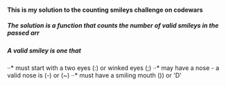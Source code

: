 #### This is my solution to the counting smileys challenge on codewars

##### The solution is a function that counts the number of valid smileys in the passed arr
##### A valid smiley is one that
··* must start with a two eyes (:) or winked eyes (;)
··* may have a nose - a valid nose is (-) or (~)
··* must have a smiling mouth ()) or 'D'